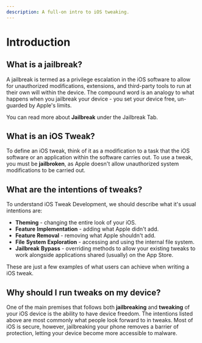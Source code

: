 ```yaml
---
description: A full-on intro to iOS tweaking.
---
```


# Introduction

## What is a jailbreak?

A jailbreak is termed as a privilege escalation in the iOS software to allow for unauthorized modifications, extensions, and third-party tools to run at their own will within the device. The compound word is an analogy to what happens when you jailbreak your device - you set your device free, un-guarded by Apple's limits.

You can read more about **Jailbreak** under the Jailbreak Tab.

## What is an iOS Tweak?

To define an iOS tweak, think of it as a modification to a task that the iOS software or an application within the software carries out. To use a tweak, you must be **jailbroken**, as Apple doesn't allow unauthorized system modifications to be carried out.

## What are the intentions of tweaks?

To understand iOS Tweak Development, we should describe what it's usual intentions are:

* **Theming** - changing the entire look of your iOS.
* **Feature** **Implementation** - adding what Apple didn't add.
* **Feature** **Removal** - removing what Apple shouldn't add.
* **File** **System** **Exploration** - accessing and using the internal file system.
* **Jailbreak** **Bypass** - overriding methods to allow your existing tweaks to work alongside applications shared \(usually\) on the App Store.

These are just a few examples of what users can achieve when writing a iOS tweak.

## Why should I run tweaks on my device?

One of the main premises that follows both **jailbreaking** and **tweaking** of your iOS device is the ability to have device freedom. The intentions listed above are most commonly what people look forward to in tweaks. Most of iOS is secure, however,  jailbreaking your phone removes a barrier of protection, letting your device become more accessible to malware.

